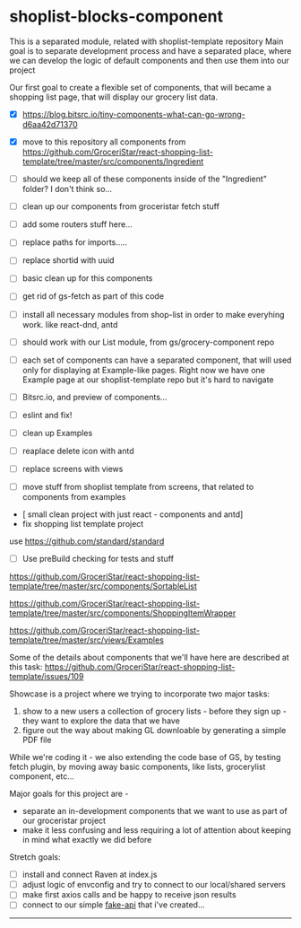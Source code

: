# shoplist-blocks-component

This is a separated module, related with shoplist-template repository
Main goal is to separate development process and have a separated place, where we can develop the logic of default components and then use them into our project

Our first goal to create a flexible set of components, that will became a shopping list page, that will display our grocery list data.

- [x] https://blog.bitsrc.io/tiny-components-what-can-go-wrong-d6aa42d71370
- [x] move to this repository all components from https://github.com/GroceriStar/react-shopping-list-template/tree/master/src/components/Ingredient


- [ ] should we keep all of these components inside of the "Ingredient" folder? I don't think so...
- [ ] clean up our components from groceristar fetch stuff
- [ ] add some routers stuff here...
- [ ] replace paths for imports.....
- [ ] replace shortid with uuid
- [ ] basic clean up for this components
- [ ] get rid of gs-fetch as part of this code
- [ ] install all necessary modules from shop-list in order to make everyhing work. like react-dnd, antd

- [ ] should work with our List module, from gs/grocery-component repo
- [ ] each set of components can have a separated component, that will used only for displaying at Example-like pages.
Right now we have one Example page at our shoplist-template repo but it's hard to navigate
- [ ] Bitsrc.io, and preview of components...
- [ ] eslint and fix!
- [ ] clean up Examples
- [ ] reaplace delete icon with antd
 - [ ] replace screens with views
  - [ ] move stuff from shoplist template from screens, that related to components from examples
  - [ small clean project with just react - components and antd]
- fix shopping list template project

use https://github.com/standard/standard


- [ ]  Use preBuild checking for tests and stuff

https://github.com/GroceriStar/react-shopping-list-template/tree/master/src/components/SortableList

https://github.com/GroceriStar/react-shopping-list-template/tree/master/src/components/ShoppingItemWrapper

https://github.com/GroceriStar/react-shopping-list-template/tree/master/src/views/Examples


Some of the details about components that we'll have here are described at this task: https://github.com/GroceriStar/react-shopping-list-template/issues/109


Showcase is a project where we trying to incorporate two major tasks:
1. show to a new users a collection of grocery lists - before they sign up - they want to explore the data that we have
2. figure out the way about making GL downloable by generating a simple PDF file


<!--
[![Build Status](https://travis-ci.org/GroceriStar/showcase.svg?branch=master)](https://travis-ci.org/GroceriStar/showcase) -->


While we're coding it - we also extending the code base of GS, by testing fetch plugin, by moving away basic components, like lists, grocerylist component, etc...

Major goals for this project are -
* separate an in-development components that we want to use as part of our groceristar project
* make it less confusing and less requiring a lot of attention about keeping in mind what exactly we did before

Stretch goals:
- [ ] install and connect Raven at index.js
- [ ] adjust logic of envconfig and try to connect to our local/shared servers
- [ ] make first axios calls and be happy to receive json results
- [ ] connect to our simple [fake-api](https://github.com/GroceriStar/fake-api) that i've created...

---
